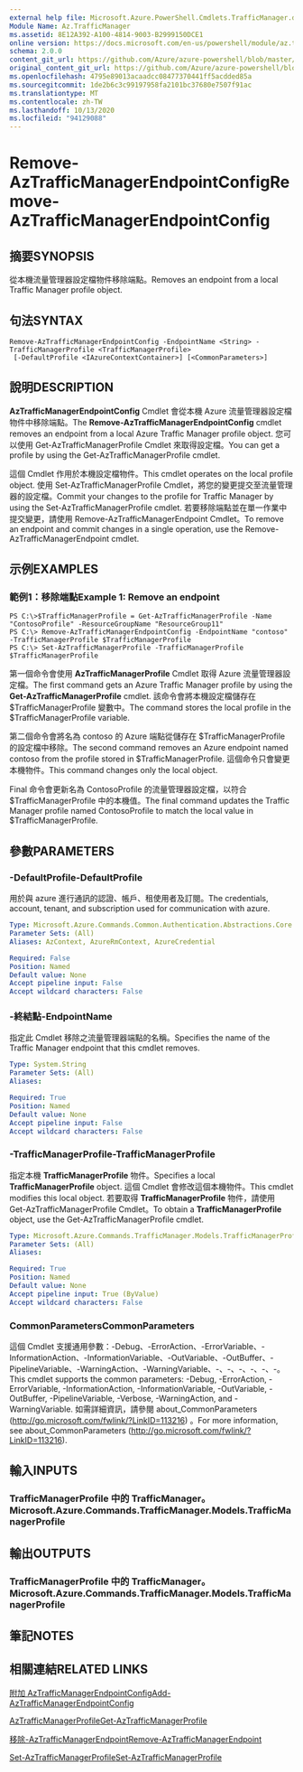 ```yaml
---
external help file: Microsoft.Azure.PowerShell.Cmdlets.TrafficManager.dll-Help.xml
Module Name: Az.TrafficManager
ms.assetid: 8E12A392-A100-4814-9003-B2999150DCE1
online version: https://docs.microsoft.com/en-us/powershell/module/az.trafficmanager/remove-aztrafficmanagerendpointconfig
schema: 2.0.0
content_git_url: https://github.com/Azure/azure-powershell/blob/master/src/TrafficManager/TrafficManager/help/Remove-AzTrafficManagerEndpointConfig.md
original_content_git_url: https://github.com/Azure/azure-powershell/blob/master/src/TrafficManager/TrafficManager/help/Remove-AzTrafficManagerEndpointConfig.md
ms.openlocfilehash: 4795e89013acaadcc08477370441ff5acdded85a
ms.sourcegitcommit: 1de2b6c3c99197958fa2101bc37680e7507f91ac
ms.translationtype: MT
ms.contentlocale: zh-TW
ms.lasthandoff: 10/13/2020
ms.locfileid: "94129088"
---
```

# <span data-ttu-id="1814c-101">Remove-AzTrafficManagerEndpointConfig</span><span class="sxs-lookup"><span data-stu-id="1814c-101">Remove-AzTrafficManagerEndpointConfig</span></span>

## <span data-ttu-id="1814c-102">摘要</span><span class="sxs-lookup"><span data-stu-id="1814c-102">SYNOPSIS</span></span>
<span data-ttu-id="1814c-103">從本機流量管理器設定檔物件移除端點。</span><span class="sxs-lookup"><span data-stu-id="1814c-103">Removes an endpoint from a local Traffic Manager profile object.</span></span>

## <span data-ttu-id="1814c-104">句法</span><span class="sxs-lookup"><span data-stu-id="1814c-104">SYNTAX</span></span>

```
Remove-AzTrafficManagerEndpointConfig -EndpointName <String> -TrafficManagerProfile <TrafficManagerProfile>
 [-DefaultProfile <IAzureContextContainer>] [<CommonParameters>]
```

## <span data-ttu-id="1814c-105">說明</span><span class="sxs-lookup"><span data-stu-id="1814c-105">DESCRIPTION</span></span>
<span data-ttu-id="1814c-106">**AzTrafficManagerEndpointConfig** Cmdlet 會從本機 Azure 流量管理器設定檔物件中移除端點。</span><span class="sxs-lookup"><span data-stu-id="1814c-106">The **Remove-AzTrafficManagerEndpointConfig** cmdlet removes an endpoint from a local Azure Traffic Manager profile object.</span></span>
<span data-ttu-id="1814c-107">您可以使用 Get-AzTrafficManagerProfile Cmdlet 來取得設定檔。</span><span class="sxs-lookup"><span data-stu-id="1814c-107">You can get a profile by using the Get-AzTrafficManagerProfile cmdlet.</span></span>

<span data-ttu-id="1814c-108">這個 Cmdlet 作用於本機設定檔物件。</span><span class="sxs-lookup"><span data-stu-id="1814c-108">This cmdlet operates on the local profile object.</span></span>
<span data-ttu-id="1814c-109">使用 Set-AzTrafficManagerProfile Cmdlet，將您的變更提交至流量管理器的設定檔。</span><span class="sxs-lookup"><span data-stu-id="1814c-109">Commit your changes to the profile for Traffic Manager by using the Set-AzTrafficManagerProfile cmdlet.</span></span>
<span data-ttu-id="1814c-110">若要移除端點並在單一作業中提交變更，請使用 Remove-AzTrafficManagerEndpoint Cmdlet。</span><span class="sxs-lookup"><span data-stu-id="1814c-110">To remove an endpoint and commit changes in a single operation, use the Remove-AzTrafficManagerEndpoint cmdlet.</span></span>

## <span data-ttu-id="1814c-111">示例</span><span class="sxs-lookup"><span data-stu-id="1814c-111">EXAMPLES</span></span>

### <span data-ttu-id="1814c-112">範例1：移除端點</span><span class="sxs-lookup"><span data-stu-id="1814c-112">Example 1: Remove an endpoint</span></span>
```
PS C:\>$TrafficManagerProfile = Get-AzTrafficManagerProfile -Name "ContosoProfile" -ResourceGroupName "ResourceGroup11"
PS C:\> Remove-AzTrafficManagerEndpointConfig -EndpointName "contoso" -TrafficManagerProfile $TrafficManagerProfile 
PS C:\> Set-AzTrafficManagerProfile -TrafficManagerProfile $TrafficManagerProfile
```

<span data-ttu-id="1814c-113">第一個命令會使用 **AzTrafficManagerProfile** Cmdlet 取得 Azure 流量管理器設定檔。</span><span class="sxs-lookup"><span data-stu-id="1814c-113">The first command gets an Azure Traffic Manager profile by using the **Get-AzTrafficManagerProfile** cmdlet.</span></span>
<span data-ttu-id="1814c-114">該命令會將本機設定檔儲存在 $TrafficManagerProfile 變數中。</span><span class="sxs-lookup"><span data-stu-id="1814c-114">The command stores the local profile in the $TrafficManagerProfile variable.</span></span>

<span data-ttu-id="1814c-115">第二個命令會將名為 contoso 的 Azure 端點從儲存在 $TrafficManagerProfile 的設定檔中移除。</span><span class="sxs-lookup"><span data-stu-id="1814c-115">The second command removes an Azure endpoint named contoso from the profile stored in $TrafficManagerProfile.</span></span>
<span data-ttu-id="1814c-116">這個命令只會變更本機物件。</span><span class="sxs-lookup"><span data-stu-id="1814c-116">This command changes only the local object.</span></span>

<span data-ttu-id="1814c-117">Final 命令會更新名為 ContosoProfile 的流量管理器設定檔，以符合 $TrafficManagerProfile 中的本機值。</span><span class="sxs-lookup"><span data-stu-id="1814c-117">The final command updates the Traffic Manager profile named ContosoProfile to match the local value in $TrafficManagerProfile.</span></span>

## <span data-ttu-id="1814c-118">參數</span><span class="sxs-lookup"><span data-stu-id="1814c-118">PARAMETERS</span></span>

### <span data-ttu-id="1814c-119">-DefaultProfile</span><span class="sxs-lookup"><span data-stu-id="1814c-119">-DefaultProfile</span></span>
<span data-ttu-id="1814c-120">用於與 azure 進行通訊的認證、帳戶、租使用者及訂閱。</span><span class="sxs-lookup"><span data-stu-id="1814c-120">The credentials, account, tenant, and subscription used for communication with azure.</span></span>

```yaml
Type: Microsoft.Azure.Commands.Common.Authentication.Abstractions.Core.IAzureContextContainer
Parameter Sets: (All)
Aliases: AzContext, AzureRmContext, AzureCredential

Required: False
Position: Named
Default value: None
Accept pipeline input: False
Accept wildcard characters: False
```

### <span data-ttu-id="1814c-121">-終結點</span><span class="sxs-lookup"><span data-stu-id="1814c-121">-EndpointName</span></span>
<span data-ttu-id="1814c-122">指定此 Cmdlet 移除之流量管理器端點的名稱。</span><span class="sxs-lookup"><span data-stu-id="1814c-122">Specifies the name of the Traffic Manager endpoint that this cmdlet removes.</span></span>

```yaml
Type: System.String
Parameter Sets: (All)
Aliases:

Required: True
Position: Named
Default value: None
Accept pipeline input: False
Accept wildcard characters: False
```

### <span data-ttu-id="1814c-123">-TrafficManagerProfile</span><span class="sxs-lookup"><span data-stu-id="1814c-123">-TrafficManagerProfile</span></span>
<span data-ttu-id="1814c-124">指定本機 **TrafficManagerProfile** 物件。</span><span class="sxs-lookup"><span data-stu-id="1814c-124">Specifies a local **TrafficManagerProfile** object.</span></span>
<span data-ttu-id="1814c-125">這個 Cmdlet 會修改這個本機物件。</span><span class="sxs-lookup"><span data-stu-id="1814c-125">This cmdlet modifies this local object.</span></span>
<span data-ttu-id="1814c-126">若要取得 **TrafficManagerProfile** 物件，請使用 Get-AzTrafficManagerProfile Cmdlet。</span><span class="sxs-lookup"><span data-stu-id="1814c-126">To obtain a **TrafficManagerProfile** object, use the Get-AzTrafficManagerProfile cmdlet.</span></span>

```yaml
Type: Microsoft.Azure.Commands.TrafficManager.Models.TrafficManagerProfile
Parameter Sets: (All)
Aliases:

Required: True
Position: Named
Default value: None
Accept pipeline input: True (ByValue)
Accept wildcard characters: False
```

### <span data-ttu-id="1814c-127">CommonParameters</span><span class="sxs-lookup"><span data-stu-id="1814c-127">CommonParameters</span></span>
<span data-ttu-id="1814c-128">這個 Cmdlet 支援通用參數：-Debug、-ErrorAction、-ErrorVariable、-InformationAction、-InformationVariable、-OutVariable、-OutBuffer、-PipelineVariable、-WarningAction、-WarningVariable、-、-、-、-、-、-。</span><span class="sxs-lookup"><span data-stu-id="1814c-128">This cmdlet supports the common parameters: -Debug, -ErrorAction, -ErrorVariable, -InformationAction, -InformationVariable, -OutVariable, -OutBuffer, -PipelineVariable, -Verbose, -WarningAction, and -WarningVariable.</span></span> <span data-ttu-id="1814c-129">如需詳細資訊，請參閱 about_CommonParameters (http://go.microsoft.com/fwlink/?LinkID=113216) 。</span><span class="sxs-lookup"><span data-stu-id="1814c-129">For more information, see about_CommonParameters (http://go.microsoft.com/fwlink/?LinkID=113216).</span></span>

## <span data-ttu-id="1814c-130">輸入</span><span class="sxs-lookup"><span data-stu-id="1814c-130">INPUTS</span></span>

### <span data-ttu-id="1814c-131">TrafficManagerProfile 中的 TrafficManager。</span><span class="sxs-lookup"><span data-stu-id="1814c-131">Microsoft.Azure.Commands.TrafficManager.Models.TrafficManagerProfile</span></span>

## <span data-ttu-id="1814c-132">輸出</span><span class="sxs-lookup"><span data-stu-id="1814c-132">OUTPUTS</span></span>

### <span data-ttu-id="1814c-133">TrafficManagerProfile 中的 TrafficManager。</span><span class="sxs-lookup"><span data-stu-id="1814c-133">Microsoft.Azure.Commands.TrafficManager.Models.TrafficManagerProfile</span></span>

## <span data-ttu-id="1814c-134">筆記</span><span class="sxs-lookup"><span data-stu-id="1814c-134">NOTES</span></span>

## <span data-ttu-id="1814c-135">相關連結</span><span class="sxs-lookup"><span data-stu-id="1814c-135">RELATED LINKS</span></span>

[<span data-ttu-id="1814c-136">附加 AzTrafficManagerEndpointConfig</span><span class="sxs-lookup"><span data-stu-id="1814c-136">Add-AzTrafficManagerEndpointConfig</span></span>](./Add-AzTrafficManagerEndpointConfig.md)

[<span data-ttu-id="1814c-137">AzTrafficManagerProfile</span><span class="sxs-lookup"><span data-stu-id="1814c-137">Get-AzTrafficManagerProfile</span></span>](./Get-AzTrafficManagerProfile.md)

[<span data-ttu-id="1814c-138">移除-AzTrafficManagerEndpoint</span><span class="sxs-lookup"><span data-stu-id="1814c-138">Remove-AzTrafficManagerEndpoint</span></span>](./Remove-AzTrafficManagerEndpoint.md)

[<span data-ttu-id="1814c-139">Set-AzTrafficManagerProfile</span><span class="sxs-lookup"><span data-stu-id="1814c-139">Set-AzTrafficManagerProfile</span></span>](./Set-AzTrafficManagerProfile.md)


